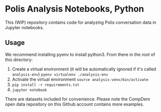 # Polis Analysis Notebooks, Python

This (WIP) repository contains code for analyzing Polis conversation data in Jupyter notebooks.

## Usage

We recommend installing pyenv to install python3. From there in the root of this directory:

1. Create a virtual environment (it will be automatically ignored if it's called `analysis-env`) `pyenv virtualenv ./analysis-env`
2. Activate the virtual environment `source analysis-venv/bin/activate`
3. `pip install -r requirements.txt`
4. `jupyter notebook`

There are datasets included for convenience. Please note the CompDem open data repository on this Github account contains more examples.
